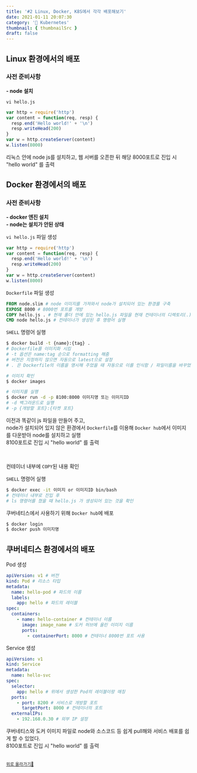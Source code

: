 ```yaml
---
title: '#2 Linux, Docker, K8S에서 각각 배포해보기'
date: 2021-01-11 20:07:30
category: '🧭 Kubernetes'
thumbnail: { thumbnailSrc }
draft: false
---
```


## Linux 환경에서의 배포

### 사전 준비사항

**- node 설치**

`vi hello.js`

```javascript
var http = require('http')
var content = function(req, resp) {
  resp.end('Hello world!' + '\n')
  resp.writeHead(200)
}
var w = http.createServer(content)
w.listen(8000)
```

리눅스 안에 node js를 설치하고, 웹 서버를 오픈한 뒤 해당 8000포트로 진입 시 "hello world" 를 출력

## Docker 환경에서의 배포

### 사전 준비사항

**- docker 엔진 설치**  
**- node는 설치가 안된 상태**

`vi hello.js` 파일 생성

```javascript
var http = require('http')
var content = function(req, resp) {
  resp.end('Hello world!' + '\n')
  resp.writeHead(200)
}
var w = http.createServer(content)
w.listen(8000)
```

`Dockerfile` 파일 생성

```Dockerfile
FROM node.slim # node 이미지를 가져와서 node가 설치되어 있는 환경를 구축
EXPOSE 8000 # 8000번 포트를 개방
COPY hello.js . # 현재 폴더 안에 있는 hello.js 파일을 현재 컨테이너의 디렉토리(.)에 복사
CMD node hello.js # 컨테이너가 생성된 후 명령어 실행
```

`SHELL` 명령어 실행

```bash
$ docker build -t {name}:{tag} .
# Dockerfile를 이미지화 시킴
# -t 옵션은 name:tag 순으로 formatting 해줌
# 버전은 지정하지 않으면 자동으로 latest으로 설정
# . 은 Dockerfile의 이름을 명시해 주었을 때 자동으로 이를 인식함 / 파일이름을 바꾸었다면 해당 파일이름을 기입
```

```bash
# 이미지 확인
$ docker images
```

```bash
# 이미지를 실행
$ docker run -d -p 8100:8000 이미지명 또는 이미지ID
# -d 백그라운드로 실행
# -p {개방할 포트}:{타켓 포트}
```

이전과 똑같이 js 파일을 만들어 주고,  
node가 설치되어 있지 않은 환경에서 `Dockerfile`를 이용해 `Docker hub`에서 이미지를 다운받아 node를 설치하고 실행  
8100포트로 진입 시 "hello world" 를 출력

<br />

컨테이너 내부에 `COPY`된 내용 확인

`SHELL` 명령어 실행

```bash
$ docker exec -it 이미지 or 이미지ID bin/bash
# 컨테이너 내부로 진입 후
# ls 명령어를 쳤을 때 hello.js 가 생성되어 있는 것을 확인
```

쿠버네티스에서 사용하기 위해 `Docker hub`에 배포

```bash
$ docker login
$ docker push 이미지명
```

## 쿠버네티스 환경에서의 배포

Pod 생성

```yml
apiVersion: v1 # 버전
kind: Pod # 리소스 타입
metadata:
  name: hello-pod # 파드의 이름
  labels:
    app: hello # 파드의 레이블
spec:
  containers:
    - name: hello-container # 컨테이너 이름
      image: image_name # 도커 허브에 올린 이미지 이름
      ports:
        - containerPort: 8000 # 컨테이너 8000번 포트 사용
```

Service 생성

```yml
apiVersion: v1
kind: Service
metadata:
  name: hello-svc
spec:
  selector:
    app: hello # 위에서 생성한 Pod의 레이블이랑 매칭
  ports:
    - port: 8200 # 서비스로 개방할 포트
      targetPort: 8000 # 컨테이너의 포트
  externalIPs:
    - 192.168.0.30 # 외부 IP 설정
```

쿠버네티스와 도커 이미지 파일로 node와 소스코드 등 쉽게 pull해와 서비스 배포를 쉽게 할 수 있었다.  
8100포트로 진입 시 "hello world" 를 출력

<br />
<a href='#'><small class='up-button'>위로 올라가기💨</small></a>
<br />
